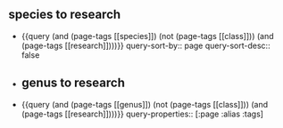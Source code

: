 ## species to research
- {{query (and (page-tags [[species]]) (not (page-tags [[class]])) (and (page-tags [[research]])))}}
  query-sort-by:: page
  query-sort-desc:: false
- ## genus to research
- {{query (and (page-tags [[genus]]) (not (page-tags [[class]])) (and (page-tags [[research]])))}}
  query-properties:: [:page :alias :tags]